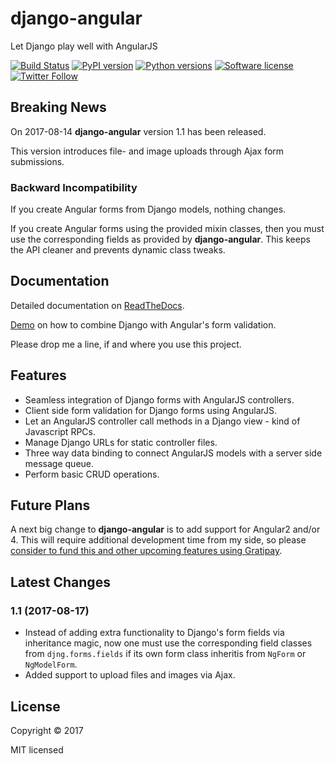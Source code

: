 # django-angular

Let Django play well with AngularJS

[![Build Status](https://travis-ci.org/jrief/django-angular.svg?branch=master)](https://travis-ci.org/jrief/django-angular)
[![PyPI version](https://img.shields.io/pypi/v/django-angular.svg)](https://pypi.python.org/pypi/django-angular)
[![Python versions](https://img.shields.io/pypi/pyversions/django-angular.svg)](https://pypi.python.org/pypi/django-angular)
[![Software license](https://img.shields.io/pypi/l/django-angular.svg)](https://github.com/jrief/django-angular/blob/master/LICENSE-MIT)
[![Twitter Follow](https://img.shields.io/twitter/follow/jacobrief.svg?style=social&label=Jacob+Rief)](https://twitter.com/jacobrief)

## Breaking News

On 2017-08-14 **django-angular** version 1.1 has been released.

This version introduces file- and image uploads through Ajax form submissions.

### Backward Incompatibility

If you create Angular forms from Django models, nothing changes.

If you create Angular forms using the provided mixin classes, then you must use the corresponding
fields as provided by **django-angular**. This keeps the API cleaner and prevents dynamic class 
tweaks.

## Documentation

Detailed documentation on [ReadTheDocs](http://django-angular.readthedocs.org/en/latest/).

[Demo](http://django-angular.awesto.com/form_validation/) on how to combine Django with Angular's form validation.

Please drop me a line, if and where you use this project.


## Features

* Seamless integration of Django forms with AngularJS controllers.
* Client side form validation for Django forms using AngularJS.
* Let an AngularJS controller call methods in a Django view - kind of Javascript RPCs.
* Manage Django URLs for static controller files.
* Three way data binding to connect AngularJS models with a server side message queue.
* Perform basic CRUD operations.

## Future Plans
A next big change to **django-angular** is to add support for Angular2 and/or 4. This will
require additional development time from my side, so please
[consider to fund this and other upcoming features using Gratipay](https://gratipay.com/django-angular/).


## Latest Changes

### 1.1 (2017-08-17)

* Instead of adding extra functionality to Django's form fields via inheritance magic, now one must
  use the corresponding field classes from ``djng.forms.fields`` if its own form class inheritis
  from ``NgForm`` or ``NgModelForm``.
* Added support to upload files and images via Ajax.


## License

Copyright &copy; 2017

MIT licensed
